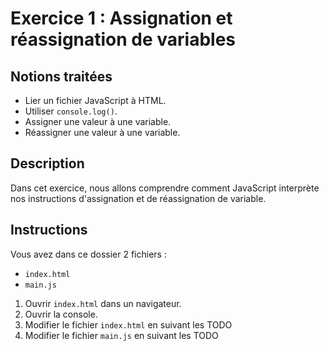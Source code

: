 # Exercice 1 : Assignation et réassignation de variables

## Notions traitées

- Lier un fichier JavaScript à HTML.
- Utiliser `console.log()`.
- Assigner une valeur à une variable.
- Réassigner une valeur à une variable.

## Description

Dans cet exercice, nous allons comprendre comment JavaScript interprète nos instructions d'assignation et de réassignation de variable.

## Instructions

Vous avez dans ce dossier 2 fichiers :
- `index.html`
- `main.js`

1. Ouvrir `index.html` dans un navigateur.
2. Ouvrir la console.
3. Modifier le fichier `index.html` en suivant les TODO
4. Modifier le fichier `main.js` en suivant les TODO